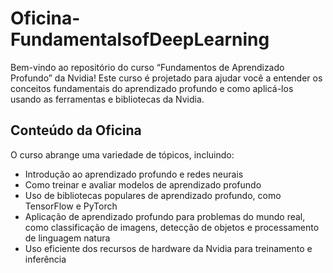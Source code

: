 # Oficina-FundamentalsofDeepLearning
<p>Bem-vindo ao repositório do curso “Fundamentos de Aprendizado Profundo” da Nvidia! Este curso é projetado para ajudar você a entender os conceitos fundamentais do aprendizado profundo e como aplicá-los usando as ferramentas e bibliotecas da Nvidia.</p>
<h2>Conteúdo da Oficina</h2>
<p>O curso abrange uma variedade de tópicos, incluindo:</p>
<ul>
  <li>Introdução ao aprendizado profundo e redes neurais</li>
  <li>Como treinar e avaliar modelos de aprendizado profundo</li>
  <li>Uso de bibliotecas populares de aprendizado profundo, como TensorFlow e PyTorch</li>
  <li>Aplicação de aprendizado profundo para problemas do mundo real, como classificação de imagens, detecção de objetos e processamento de linguagem natura</li>
  <li>Uso eficiente dos recursos de hardware da Nvidia para treinamento e inferência</li>
</ul>
